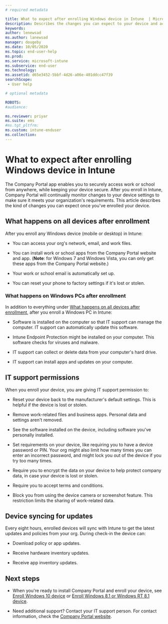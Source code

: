```yaml
---
# required metadata

title: What to expect after enrolling Windows device in Intune  | Microsoft Docs
description: Describes the changes you can expect to your device and access after you've enrolled your device in Intune. 
keywords:
author: lenewsad
ms.author: lanewsad
manager: dougeby
ms.date: 10/05/2020
ms.topic: end-user-help
ms.prod:
ms.service: microsoft-intune
ms.subservice: end-user
ms.technology:
ms.assetid: d65e3452-5bbf-4d26-a06e-401ddcc47f39
searchScope:
 - User help

# optional metadata

ROBOTS:  
#audience:

ms.reviewer: priyar
ms.suite: ems
#ms.tgt_pltfrm:
ms.custom: intune-enduser
ms.collection: 
---
```



# What to expect after enrolling Windows device in Intune  

The Company Portal app enables you to securely access work or school from anywhere, while keeping your device secure. After you enroll in Intune, Company Portal will continually monitor changes to your device settings to make sure it meets your organization's requirements. This article describes the kind of changes you can expect once you've enrolled your device. 

## What happens on all devices after enrollment  
After you enroll any Windows device (mobile or desktop) in Intune:  

- You can access your org's network, email, and work files.  

- You can install work or school apps from the Company Portal website and app. (__Note__: for Windows 7 and Windows Vista, you can only get these apps from the Company Portal website.)

- Your work or school email is automatically set up.  

- You can reset your phone to factory settings if it's lost or stolen.  


### What happens on Windows PCs after enrollment   
In addition to everything under [What happens on all devices after enrollment](what-happens-if-you-install-the-company-portal-app-and-enroll-your-device-in-intune-windows.md#what-happens-on-all-devices-after-enrollment), after you enroll a Windows PC in Intune:   

- Software is installed on the computer so that IT support can manage the computer. IT support can automatically update this software.  

- Intune Endpoint Protection might be installed on your computer. This software checks for viruses and malware.

- IT support can collect or delete data from your computer's hard drive.

- IT support can install apps and updates on your computer.

## IT support permissions   
When you enroll your device, you are giving IT support permission to:  

- Reset your device back to the manufacturer's default settings. This is helpful if the device is lost or stolen.

- Remove work-related files and business apps. Personal data and settings aren't removed.  

- See the software installed on the device, including software you've personally installed.  

- Set requirements on your device, like requiring you to have a device password or PIN. Your org might also limit how many times you can enter an incorrect password, and might lock you out of the device if you try too many times.

- Require you to encrypt the data on your device to help protect company data, in case your device is lost or stolen.

- Require you to accept terms and conditions.

- Block you from using the device camera or screenshot feature. This restriction limits the sharing of work-related data.  


## Device syncing for updates  

Every eight hours, enrolled devices will sync with Intune to get the latest updates and policies from your org. During check-in the device can:

- Download policy or app updates.  

- Receive hardware inventory updates.  

- Receive app inventory updates.  


## Next steps  

* When you're ready to install Company Portal and enroll your device, see [Enroll Windows 10 device](enroll-windows-10-device.md) or [Enroll Windows 8.1 or Windows RT 8.1 device](enroll-your-w81-or-rt81-windows.md). 

* Need additional support? Contact your IT support person. For contact information, check the [Company Portal website](https://go.microsoft.com/fwlink/?linkid=2010980).  
